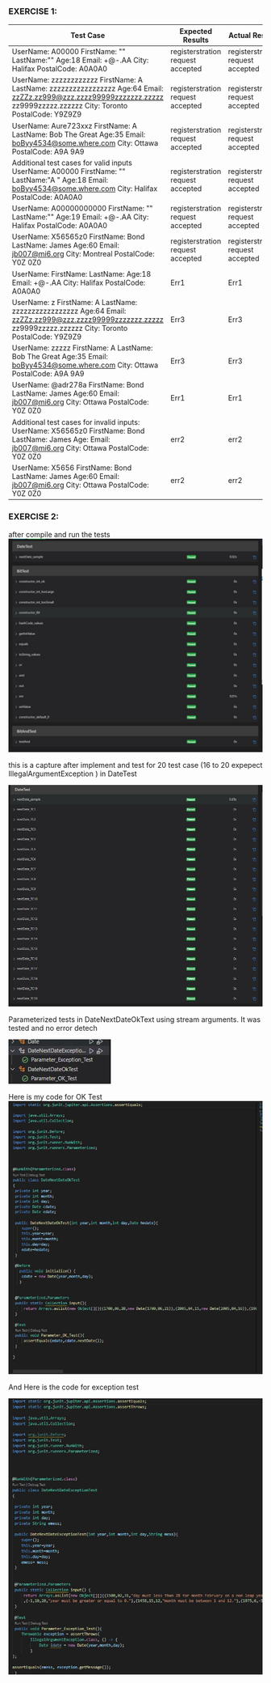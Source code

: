 

### EXERCISE 1:

| Test Case | Expected Results | Actual Results | Verdict (Pass, Fail,Inconclusive) |
|-|-|-|-|
| UserName: A00000 FirstName: "" LastName:"" Age:18 Email: +@-.AA City: Halifax PostalCode: A0A0A0 | registerstration request accepted | registerstration request accepted | Pass |
| UserName: zzzzzzzzzzzz FirstName: A LastName: zzzzzzzzzzzzzzzzz Age:64 Email: zzZZz.zz999@zzz.zzzz99999zzzzzzz.zzzzz zz9999zzzzz.zzzzzz City: Toronto PostalCode: Y9Z9Z9 | registerstration request accepted | registerstration request accepted | Pass |
| UserName: Aure723xxz FirstName: A LastName: Bob The Great Age:35 Email: boByy4534@some.where.com City: Ottawa PostalCode: A9A 9A9 | registerstration request accepted | registerstration request accepted | Pass |
| Additional test cases for valid inputs   UserName: A00000 FirstName: "" LastName:"A        " Age:18 Email: boByy4534@some.where.com City: Halifax PostalCode: A0A0A0 | registerstration request accepted | registerstration request accepted | Pass |
| UserName: A00000000000 FirstName: "" LastName:"" Age:19 Email: +@-.AA City: Halifax PostalCode: A0A0A0 | registerstration request accepted | registerstration request accepted | Pass |
| UserName: X56565z0 FirstName: Bond LastName: James Age:60 Email: jb007@mi6.org City: Montreal PostalCode: Y0Z 0Z0 | registerstration request accepted | registerstration request accepted | Pass |
| UserName:  FirstName:  LastName:  Age:18 Email: +@-.AA City: Halifax PostalCode: A0A0A0 | Err1 | Err1 | Pass |
| UserName: z FirstName: A LastName: zzzzzzzzzzzzzzzzz Age:64 Email: zzZZz.zz999@zzz.zzzz99999zzzzzzz.zzzzz zz9999zzzzz.zzzzzz City: Toronto PostalCode: Y9Z9Z9 | Err3 | Err3 | Pass |
| UserName: zzzzz FirstName: A LastName: Bob The Great Age:35 Email: boByy4534@some.where.com City: Ottawa PostalCode: A9A 9A9 | Err3 | Err3 | Pass |
| UserName: @adr278a FirstName: Bond LastName: James Age:60 Email: jb007@mi6.org City: Ottawa PostalCode: Y0Z 0Z0 | Err1 | Err1 | Pass |
| Additional test cases for invalid inputs:   UserName: X56565z0 FirstName: Bond LastName: James Age: Email: jb007@mi6.org City: Ottawa PostalCode: Y0Z 0Z0 | err2 | err2 | pass |
| UserName: X5656 FirstName: Bond LastName: James Age:60 Email: jb007@mi6.org City: Ottawa PostalCode: Y0Z 0Z0 | err2 | err2 | pass |



### EXERCISE 2:
after compile and run the tests
![after compile and run the tests](assets/Capturetestforex2.JPG)


this is a capture after implement and test for 20 test case (16 to 20 expepect IllegalArgumentException ) in DateTest


![after compile and run the tests](assets/after_implement_datetest.JPG)

Parameterized tests in DateNextDateOkText using stream arguments. It was tested and no error detech

![after compile and run the tests](assets/exercise2_test.JPG)

Here is my code for OK Test
![after compile and run the tests](assets/nextdateok_code.JPG)

And Here is the code for exception test

![after compile and run the tests](assets/nextdate_exception_code.JPG)
